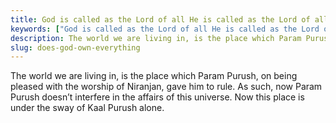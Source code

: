 ```yaml
---
title: God is called as the Lord of all He is called as the Lord of all the Brahmands as well So,isn’t the world we are living in, in his hands? If not, then who is the Lord of this universe?
keywords: ["God is called as the Lord of all He is called as the Lord of all the Brahmands as well So,isn’t the world we are living in, in his hands? If not, then who is the Lord of this universe?",Sahib Bandgi books,]
description: The world we are living in, is the place which Param Purush, on being pleased with the worship of Niranjan, gave him to rule. As such, now Param Purush doe
slug: does-god-own-everything
---
```


The world we are living in, is the place which Param Purush, on being pleased with the worship of Niranjan, gave him to rule. As such, now Param Purush doesn’t interfere in the affairs of this universe. Now this place is under the sway of Kaal Purush alone.  



  